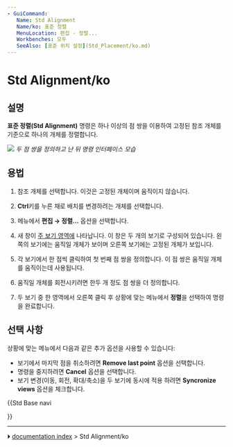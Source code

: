 ```yaml
---
- GuiCommand:
   Name: Std Alignment
   Name/ko: 표준 정렬
   MenuLocation: 편집 - 정렬...
   Workbenches: 모두
   SeeAlso: [표준 위치 설정](Std_Placement/ko.md)
---
```


# Std Alignment/ko

## 설명

**표준 정렬(Std Alignment)** 명령은 하나 이상의 점 쌍을 이용하여 고정된 참조 개체를 기준으로 하나의 개체를 정렬합니다.

![](images/Std_Alignment_example.png ) 
*두 점 쌍을 정의하고 난 뒤 명령 인터페이스 모습*

## 용법

1.  참조 개체를 선택합니다. 이것은 고정된 개체이며 움직이지 않습니다.

2.  
    **Ctrl**키를 누른 채로 배치를 변경하려는 개체를 선택합니다.

3.  메뉴에서 **편집 → 정렬...** 옵션을 선택합니다.

4.  새 창이 [주 보기 영역에](Main_view_area/ko.md) 나타납니다. 이 창은 두 개의 보기로 구성되어 있습니다. 왼쪽의 보기에는 움직일 개체가 보이며 오른쪽 보기에는 고정된 개체가 보입니다.

5.  각 보기에서 한 점씩 클릭하여 첫 번째 점 쌍을 정의합니다. 이 점 쌍은 움직일 개체를 움직이는데 사용됩니다.

6.  움직일 개체를 회전시키려면 한두 개 정도 점 쌍을 더 정의합니다.

7.  두 보기 중 한 영역에서 오른쪽 클릭 후 상황에 맞는 메뉴에서 **정렬**을 선택하여 명령을 완료합니다.

## 선택 사항 

상황에 맞는 메뉴에서 다음과 같은 추가 옵션을 사용할 수 있습니다:

-   보기에서 마지막 점을 취소하려면 **Remove last point** 옵션을 선택합니다.
-   명령을 중지하려면 **Cancel** 옵션을 선택합니다.
-   보기 변경(이동, 회전, 확대/축소)을 두 보기에 동시에 적용 하려면 **Syncronize views** 옵션을 체크합니다.


<div class="mw-translate-fuzzy">





</div>


{{Std Base navi

}}



---
⏵ [documentation index](../README.md) > Std Alignment/ko
